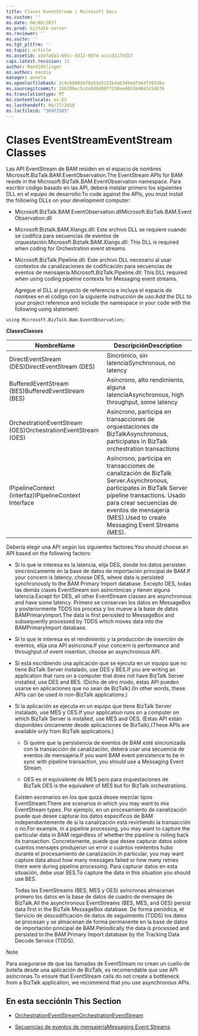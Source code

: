 ```yaml
---
title: Clases EventStream | Microsoft Docs
ms.custom: ''
ms.date: 06/08/2017
ms.prod: biztalk-server
ms.reviewer: ''
ms.suite: ''
ms.tgt_pltfrm: ''
ms.topic: article
ms.assetid: a3e7a6b3-69cc-4312-9074-acccd1175d37
caps.latest.revision: 11
author: MandiOhlinger
ms.author: mandia
manager: anneta
ms.openlocfilehash: 2c4cb000d479a51d2215bda6349adfa6df39338a
ms.sourcegitcommit: 266308ec5c6a9d8d80ff298ee6051b4843c5d626
ms.translationtype: MT
ms.contentlocale: es-ES
ms.lasthandoff: 06/27/2018
ms.locfileid: "36973565"
---
```

# <a name="eventstream-classes"></a><span data-ttu-id="f6242-102">Clases EventStream</span><span class="sxs-lookup"><span data-stu-id="f6242-102">EventStream Classes</span></span>
<span data-ttu-id="f6242-103">Las API EventStream de BAM residen en el espacio de nombres Microsoft.BizTalk.BAM.EventObservation.</span><span class="sxs-lookup"><span data-stu-id="f6242-103">The EventStream APIs for BAM reside in the Microsoft.BizTalk.BAM.EventObservation namespace.</span></span> <span data-ttu-id="f6242-104">Para escribir código basado en las API, deberá instalar primero los siguientes DLL en el equipo de desarrollo:</span><span class="sxs-lookup"><span data-stu-id="f6242-104">To code against the APIs, you must install the following DLLs on your development computer:</span></span>  
  
- <span data-ttu-id="f6242-105">Microsoft.BizTalk.BAM.EventObservation.dll</span><span class="sxs-lookup"><span data-stu-id="f6242-105">Microsoft.BizTalk.BAM.EventObservation.dll</span></span>  
  
- <span data-ttu-id="f6242-106">Microsoft.Biztalk.BAM.Xlangs.dll: Este archivo DLL se requiere cuando se codifica para secuencias de eventos de orquestación.</span><span class="sxs-lookup"><span data-stu-id="f6242-106">Microsoft.Biztalk.BAM.Xlangs.dll: This DLL is required when coding for Orchestration event streams.</span></span>  
  
- <span data-ttu-id="f6242-107">Microsoft.BizTalk.Pipeline.dll: Este archivo DLL necesario al usar contextos de canalizaciones de codificación para secuencias de eventos de mensajería.</span><span class="sxs-lookup"><span data-stu-id="f6242-107">Microsoft.BizTalk.Pipeline.dll: This DLL required when using coding pipeline contexts for Messaging event streams.</span></span>  
  
  <span data-ttu-id="f6242-108">Agregue el DLL al proyecto de referencia e incluya el espacio de nombres en el código con la siguiente instrucción de uso:</span><span class="sxs-lookup"><span data-stu-id="f6242-108">Add the DLL to your project reference and include the namespace in your code with the following using statement:</span></span>  
  
```  
using Microsoft.BizTalk.Bam.EventObservation;  
```  
  
 <span data-ttu-id="f6242-109">**Clases**</span><span class="sxs-lookup"><span data-stu-id="f6242-109">**Classes**</span></span>  
  
|<span data-ttu-id="f6242-110">Nombre</span><span class="sxs-lookup"><span data-stu-id="f6242-110">Name</span></span>|<span data-ttu-id="f6242-111">Descripción</span><span class="sxs-lookup"><span data-stu-id="f6242-111">Description</span></span>|  
|----------|-----------------|  
|<span data-ttu-id="f6242-112">DirectEventStream (DES)</span><span class="sxs-lookup"><span data-stu-id="f6242-112">DirectEventStream (DES)</span></span>|<span data-ttu-id="f6242-113">Sincrónico, sin latencia</span><span class="sxs-lookup"><span data-stu-id="f6242-113">Synchronous, no latency</span></span>|  
|<span data-ttu-id="f6242-114">BufferedEventStream (BES)</span><span class="sxs-lookup"><span data-stu-id="f6242-114">BufferedEventStream (BES)</span></span>|<span data-ttu-id="f6242-115">Asíncrono, alto rendimiento, alguna latencia</span><span class="sxs-lookup"><span data-stu-id="f6242-115">Asynchronous, high throughput, some latency</span></span>|  
|<span data-ttu-id="f6242-116">OrchestrationEventStream (OES)</span><span class="sxs-lookup"><span data-stu-id="f6242-116">OrchestrationEventStream (OES)</span></span>|<span data-ttu-id="f6242-117">Asíncrono, participa en transacciones de orquestaciones de BizTalk</span><span class="sxs-lookup"><span data-stu-id="f6242-117">Asynchronous, participates in BizTalk orchestration transactions</span></span>|  
|<span data-ttu-id="f6242-118">IPipelineContext (interfaz)</span><span class="sxs-lookup"><span data-stu-id="f6242-118">IPipelineContext Interface</span></span>|<span data-ttu-id="f6242-119">Asíncrono, participa en transacciones de canalización de BizTalk Server.</span><span class="sxs-lookup"><span data-stu-id="f6242-119">Asynchronous, participates in BizTalk Server pipeline transactions.</span></span> <span data-ttu-id="f6242-120">Usado para crear secuencias de eventos de mensajería (MES).</span><span class="sxs-lookup"><span data-stu-id="f6242-120">Used to create Messaging Event Streams (MES).</span></span>|  
  
 <span data-ttu-id="f6242-121">Debería elegir una API según los siguientes factores:</span><span class="sxs-lookup"><span data-stu-id="f6242-121">You should choose an API based on the following factors:</span></span>  
  
- <span data-ttu-id="f6242-122">Si lo que le interesa es la latencia, elija DES, donde los datos persisten sincrónicamente en la base de datos de importación principal de BAM.</span><span class="sxs-lookup"><span data-stu-id="f6242-122">If your concern is latency, choose DES, where data is persisted synchronously to the BAM Primary Import database.</span></span> <span data-ttu-id="f6242-123">Excepto DES, todas las demás clases EventStream son asincrónicas y tienen alguna latencia.</span><span class="sxs-lookup"><span data-stu-id="f6242-123">Except for DES, all other EventStream classes are asynchronous and have some latency.</span></span> <span data-ttu-id="f6242-124">Primero se conservan los datos en MessageBox y posteriormente TDDS los procesa y los mueve a la base de datos BAMPrimaryImport.</span><span class="sxs-lookup"><span data-stu-id="f6242-124">The data is first persisted to MessageBox and subsequently processed by TDDS which moves data into the BAMPrimaryImport database.</span></span>  
  
- <span data-ttu-id="f6242-125">Si lo que le interesa es el rendimiento y la producción de inserción de eventos, elija una API asíncrona.</span><span class="sxs-lookup"><span data-stu-id="f6242-125">If your concern is performance and throughput of event insertion, choose an asynchronous API.</span></span>  
  
- <span data-ttu-id="f6242-126">Si está escribiendo una aplicación que se ejecuta en un equipo que no tiene BizTalk Server instalado, use DES y BES.</span><span class="sxs-lookup"><span data-stu-id="f6242-126">If you are writing an application that runs on a computer that does not have BizTalk Server installed, use DES and BES.</span></span> <span data-ttu-id="f6242-127">(Dicho de otro modo, estas API pueden usarse en aplicaciones que no sean de BizTalk).</span><span class="sxs-lookup"><span data-stu-id="f6242-127">(In other words, these APIs can be used in non-BizTalk applications.)</span></span>  
  
- <span data-ttu-id="f6242-128">Si la aplicación se ejecuta en un equipo que tiene BizTalk Server instalado, use MES y OES.</span><span class="sxs-lookup"><span data-stu-id="f6242-128">If your application runs on a computer on which BizTalk Server is installed, use MES and OES.</span></span> <span data-ttu-id="f6242-129">(Estas API están disponibles únicamente desde aplicaciones de BizTalk).</span><span class="sxs-lookup"><span data-stu-id="f6242-129">(These APIs are available only from BizTalk applications.)</span></span>  
  
  -   <span data-ttu-id="f6242-130">Si quiere que la persistencia de eventos de BAM esté sincronizada con la transacción de canalización, deberá usar una secuencia de eventos de mensajería.</span><span class="sxs-lookup"><span data-stu-id="f6242-130">If you want BAM event persistence to be in sync with pipeline transaction, you should use a Messaging Event Stream.</span></span>  
  
  -   <span data-ttu-id="f6242-131">OES es el equivalente de MES pero para orquestaciones de BizTalk.</span><span class="sxs-lookup"><span data-stu-id="f6242-131">OES is the equivalent of MES but for BizTalk orchestrations.</span></span>  
  
  <span data-ttu-id="f6242-132">Existen escenarios en los que quizá desee mezclar tipos EventStream:</span><span class="sxs-lookup"><span data-stu-id="f6242-132">There are scenarios in which you may want to mix EventStream types.</span></span> <span data-ttu-id="f6242-133">Por ejemplo, en un procesamiento de canalización puede que desee capturar los datos específicos de BAM independientemente de si la canalización está revirtiendo la transacción o no.</span><span class="sxs-lookup"><span data-stu-id="f6242-133">For example, in a pipeline processing, you may want to capture the particular data in BAM regardless of whether the pipeline is rolling back its transaction.</span></span> <span data-ttu-id="f6242-134">Concretamente, puede que desee capturar datos sobre cuántos mensajes produjeron un error o cuántos reintentos hubo durante el procesamiento de canalización.</span><span class="sxs-lookup"><span data-stu-id="f6242-134">In particular, you may want capture data about how many messages failed or how many retries there were during pipeline processing.</span></span> <span data-ttu-id="f6242-135">Para capturar datos en esta situación, debe usar BES.</span><span class="sxs-lookup"><span data-stu-id="f6242-135">To capture the data in this situation you should use BES.</span></span>  
  
  <span data-ttu-id="f6242-136">Todas las EventStreams (BES, MES y OES) asíncronas almacenan primero los datos en la base de datos de cuadro de mensajes de BizTalk.</span><span class="sxs-lookup"><span data-stu-id="f6242-136">All the asynchronous EventStreams (BES, MES, and OES) persist data first in the BizTalk MessageBox database.</span></span> <span data-ttu-id="f6242-137">De forma periódica, el Servicio de descodificación de datos de seguimiento (TDDS) los datos se procesan y se almacenan de forma permanente en la base de datos de importación principal de BAM.</span><span class="sxs-lookup"><span data-stu-id="f6242-137">Periodically the data is processed and persisted to the BAM Primary Import database by the Tracking Data Decode Service (TDDS).</span></span>  
  
> [!NOTE]
>  <span data-ttu-id="f6242-138">Para asegurarse de que las llamadas de EventStream no crean un cuello de botella desde una aplicación de BizTalk, es recomendable que use API asíncronas.</span><span class="sxs-lookup"><span data-stu-id="f6242-138">To ensure that EventStream calls do not create a bottleneck from a BizTalk application, we recommend that you use asynchronous APIs.</span></span>  
  
## <a name="in-this-section"></a><span data-ttu-id="f6242-139">En esta sección</span><span class="sxs-lookup"><span data-stu-id="f6242-139">In This Section</span></span>  
  
-   [<span data-ttu-id="f6242-140">OrchestrationEventStream</span><span class="sxs-lookup"><span data-stu-id="f6242-140">OrchestrationEventStream</span></span>](../core/orchestrationeventstream.md)  
  
-   [<span data-ttu-id="f6242-141">Secuencias de eventos de mensajería</span><span class="sxs-lookup"><span data-stu-id="f6242-141">Messaging Event Streams</span></span>](../core/messaging-event-streams.md)